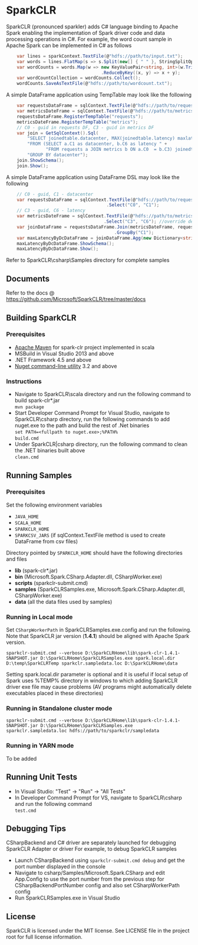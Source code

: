 # SparkCLR
SparkCLR (pronounced sparkler) adds C# language binding to Apache Spark enabling the implementation of Spark driver code and data processing operations in C#.
For example, the word count sample in Apache Spark can be implemented in C# as follows  
```c#
    var lines = sparkContext.TextFile(@"hdfs://path/to/input.txt");  
    var words = lines.FlatMap(s => s.Split(new[] { " " }, StringSplitOptions.None));
    var wordCounts = words.Map(w => new KeyValuePair<string, int>(w.Trim(), 1))  
                                    .ReduceByKey((x, y) => x + y);  
    var wordCountCollection = wordCounts.Collect();  
    wordCounts.SaveAsTextFile(@"hdfs://path/to/wordcount.txt");  
```
A simple DataFrame application using TempTable may look like the following
```c#
    var requestsDataFrame = sqlContext.TextFile(@"hdfs://path/to/requests.csv");
    var metricsDateFrame = sqlContext.TextFile(@"hdfs://path/to/metrics.csv");
    requestsDataFrame.RegisterTempTable("requests");
    metricsDateFrame.RegisterTempTable("metrics");
    // C0 - guid in requests DF, C3 - guid in metrics DF  
    var join = GetSqlContext().Sql(  
        "SELECT joinedtable.datacenter, MAX(joinedtable.latency) maxlatency, AVG(joinedtable.latency) avglatency " +
        "FROM (SELECT a.C1 as datacenter, b.C6 as latency " +  
               "FROM requests a JOIN metrics b ON a.C0  = b.C3) joinedtable " +   
        "GROUP BY datacenter");
	join.ShowSchema();
	join.Show();
```
A simple DataFrame application using DataFrame DSL may look like the following
```  c#
    // C0 - guid, C1 - datacenter
    var requestsDataFrame = sqlContext.TextFile(@"hdfs://path/to/requests.csv")  
                                      .Select("C0", "C1");    
    // C3 - guid, C6 - latency   
    var metricsDateFrame = sqlContext.TextFile(@"hdfs://path/to/metrics.csv", ",", false, true)
                                     .Select("C3", "C6"); //override delimiter, hasHeader & inferSchema
    var joinDataFrame = requestsDataFrame.Join(metricsDateFrame, requestsDataFrame["C0"] == metricsDateFrame["C3"])
                                         .GroupBy("C1");
    var maxLatencyByDcDataFrame = joinDataFrame.Agg(new Dictionary<string, string> { { "C6", "max" } });
    maxLatencyByDcDataFrame.ShowSchema();
    maxLatencyByDcDataFrame.Show();
```
Refer to SparkCLR\csharp\Samples directory for complete samples

## Documents
Refer to the docs @ https://github.com/Microsoft/SparkCLR/tree/master/docs

## Building SparkCLR
### Prerequisites
* [Apache Maven](http://maven.apache.org) for spark-clr project implemented in scala
* MSBuild in Visual Studio 2013 and above
* .NET Framework 4.5 and above
* [Nuget command-line utility](https://docs.nuget.org/release-notes) 3.2 and above

### Instructions
* Navigate to SparkCLR\scala directory and run the following command to build spark-clr*.jar   
```mvn package```
* Start Developer Command Prompt for Visual Studio, navigate to SparkCLR\csharp directory, run the following commands to add nuget.exe to the path and build the rest of .Net binaries  
```set PATH=<fullpath to nuget.exe>;%PATH%```  
```build.cmd```
* Under SparkCLR|csharp directory, run the following command to clean the .NET binaries built above  
```clean.cmd```   
## Running Samples
### Prerequisites
Set the following environment variables  
* ```JAVA_HOME```  
* ```SCALA_HOME```  
* ```SPARKCLR_HOME```  
* ```SPARKCSV_JARS``` (if sqlContext.TextFile method is used to create DataFrame from csv files)

Directory pointed by ```SPARKCLR_HOME``` should have the following directories and files  
* **lib** (spark-clr*.jar)  
* **bin** (Microsoft.Spark.CSharp.Adapter.dll, CSharpWorker.exe)  
* **scripts** (sparkclr-submit.cmd)  
* **samples** (SparkCLRSamples.exe, Microsoft.Spark.CSharp.Adapter.dll, CSharpWorker.exe)  
* **data** (all the data files used by samples)  

### Running in Local mode
Set ```CSharpWorkerPath``` in SparkCLRSamples.exe.config and run the following. Note that SparkCLR jar version (**1.4.1**) should be aligned with Apache Spark version.  

```sparkclr-submit.cmd --verbose D:\SparkCLRHome\lib\spark-clr-1.4.1-SNAPSHOT.jar D:\SparkCLRHome\SparkCLRSamples.exe spark.local.dir D:\temp\SparkCLRTemp sparkclr.sampledata.loc D:\SparkCLRHome\data```   

Setting spark.local.dir parameter is optional and it is useful if local setup of Spark uses %TEMP% directory in windows to which adding SparkCLR driver exe file may cause problems (AV programs might automatically delete executables placed in these directories)

### Running in Standalone cluster mode
```sparkclr-submit.cmd --verbose D:\SparkCLRHome\lib\spark-clr-1.4.1-SNAPSHOT.jar D:\SparkCLRHome\SparkCLRSamples.exe sparkclr.sampledata.loc hdfs://path/to/sparkclr/sampledata```

### Running in YARN mode
To be added

## Running Unit Tests
* In Visual Studio: "Test" -> "Run" -> "All Tests"
* In Developer Command Prompt for VS, navigate to SparkCLR\csharp and run the following command  
```test.cmd```

## Debugging Tips
CSharpBackend and C# driver are separately launched for debugging SparkCLR Adapter or driver
For example, to debug SparkCLR samples  
* Launch CSharpBackend using ```sparkclr-submit.cmd debug``` and get the port number displayed in the console  
* Navigate to csharp/Samples/Microsoft.Spark.CSharp and edit App.Config to use the port number from the previous step for CSharpBackendPortNumber config and also set CSharpWorkerPath config  
* Run SparkCLRSamples.exe in Visual Studio

## License
SparkCLR is licensed under the MIT license. See LICENSE file in the project root for full license information.
